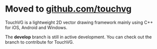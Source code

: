 # Moved to [github.com/touchvg](https://github.com/touchvg/touchvg)

TouchVG is a lightweight 2D vector drawing framework mainly using C++ for iOS, Android and Windows.

The **develop** branch is still in active development. You can check out the branch to contribute for TouchVG.